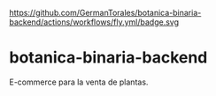 https://github.com/GermanTorales/botanica-binaria-backend/actions/workflows/fly.yml/badge.svg
# botanica-binaria-backend
E-commerce para la venta de plantas.
